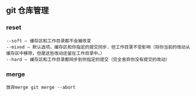 ## git 仓库管理
### reset
    --soft – 缓存区和工作目录都不会被改变
    --mixed – 默认选项。缓存区和你指定的提交同步，但工作目录不受影响（将你当前的改动从缓存区中移除，但是这些改动还留在工作目录中。）
    --hard – 缓存区和工作目录都同步到你指定的提交（完全舍弃你没有提交的改动）


### merge
    放弃merge git merge --abort
